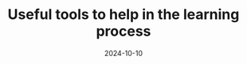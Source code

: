 ---
title: 'Useful tools to help in the learning process'
date: '2024-10-10'
lastmod: '2024-10-10'
tags: ['java', 'draw.io', 'IA']
draft: false
summary: 'Checkout some tips that can help in your programming learning process.'
images: ['/static/images/canada/mountains.jpg', '/static/images/canada/toronto.jpg']
authors: ['default']
layout: PostLayout
canonicalUrl: https://tailwind-nextjs-starter-blog.vercel.app/blog/introducing-tailwind-nextjs-starter-blog
---